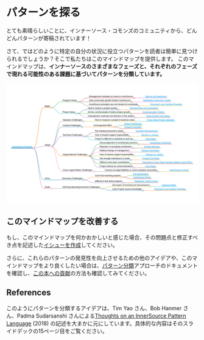 # パターンを探る

とても素晴らしいことに、インナーソース・コモンズのコミュニティから、どんどんパターンが寄稿されています！

さて、ではどのように特定の自分の状況に役立つパターンを読者は簡単に見つけられるでしょうか？そこで私たちはこのマインドマップを提供します。
このマインドマップは、**インナーソースのさまざまなフェーズと、それぞれのフェーズで現れる可能性のある課題に基づいてパターンを分類しています。**

![インナーソース・パターンのマインドマップ](../../pattern-categorization/innersource-program-mind-map.png)

## このマインドマップを改善する

もし、このマインドマップを何かおかしいと感じた場合、その問題点と修正すべき点を記述した[イシューを作成](https://github.com/InnerSourceCommons/InnerSourcePatterns/issues)してください。

さらに、これらのパターンの発見性を向上させるための他のアイデアや、このマインドマップをより良くしたい場合は、[パターン分類](https://github.com/InnerSourceCommons/InnerSourcePatterns/blob/main/pattern-categorization/README.md)アプローチのドキュメントを確認し、[この本への貢献](../../book/contribute.md)の方法も確認してみてください。

## References

このようにパターンを分類するアイデアは、Tim Yao さん、Bob Hanmer さん、Padma Sudarsanshi さんによる[Thoughts on an InnerSource Pattern Language](https://drive.google.com/file/d/13AY8glCOdpLOVuz7cVD6QOB8d2xbHCS1/view) (2018) の記述を大まかに元にしています。具体的な内容はそのスライドデックの15ページ目をご覧ください。

